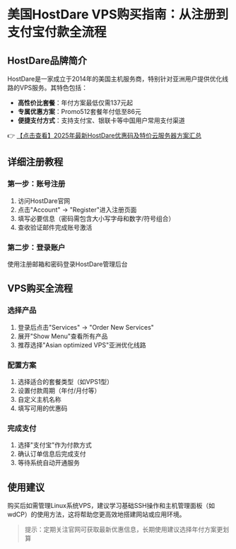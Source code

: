 # 美国HostDare VPS购买指南：从注册到支付宝付款全流程

## HostDare品牌简介
HostDare是一家成立于2014年的美国主机服务商，特别针对亚洲用户提供优化线路的VPS服务。其特色包括：
- **高性价比套餐**：年付方案最低仅需137元起
- **专属优惠方案**：Promo512套餐年付低至86元
- **便捷支付方式**：支持支付宝、银联卡等中国用户常用支付渠道

👉 [【点击查看】2025年最新HostDare优惠码及特价云服务器方案汇总](https://bit.ly/hostdare)

## 详细注册教程
### 第一步：账号注册
1. 访问HostDare官网
2. 点击"Account" → "Register"进入注册页面
3. 填写必要信息（密码需包含大小写字母和数字/符号组合）
4. 查收验证邮件完成账号激活

### 第二步：登录账户
使用注册邮箱和密码登录HostDare管理后台

## VPS购买全流程
### 选择产品
1. 登录后点击"Services" → "Order New Services"
2. 展开"Show Menu"查看所有产品
3. 推荐选择"Asian optimized VPS"亚洲优化线路

### 配置方案
1. 选择适合的套餐类型（如VPS1型）
2. 设置付款周期（年付/月付等）
3. 自定义主机名称
4. 填写可用的优惠码

### 完成支付
1. 选择"支付宝"作为付款方式
2. 确认订单信息后完成支付
3. 等待系统自动开通服务

## 使用建议
购买后如需管理Linux系统VPS，建议学习基础SSH操作和主机管理面板（如wdCP）的使用方法，这将帮助您更高效地搭建网站或应用环境。

> 提示：定期关注官网可获取最新优惠信息，长期使用建议选择年付方案更划算